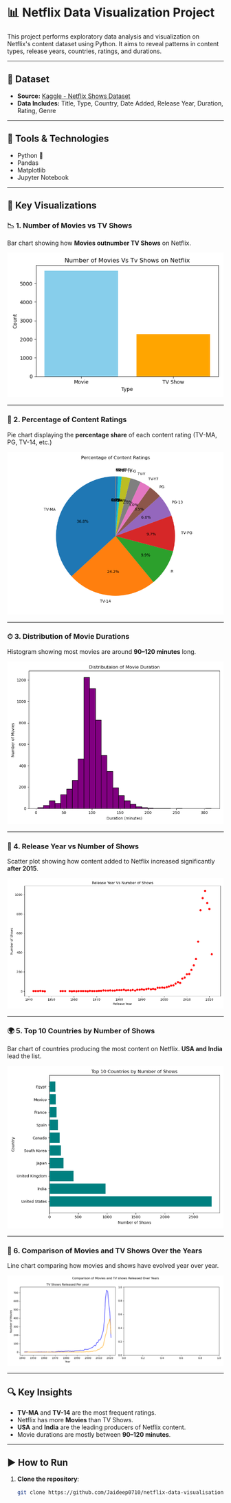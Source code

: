 # 📊 Netflix Data Visualization Project

This project performs exploratory data analysis and visualization on Netflix's content dataset using Python. It aims to reveal patterns in content types, release years, countries, ratings, and durations.

---

## 📁 Dataset

- **Source:** [Kaggle - Netflix Shows Dataset](https://www.kaggle.com/datasets/shivamb/netflix-shows)
- **Data Includes:** Title, Type, Country, Date Added, Release Year, Duration, Rating, Genre

---

## 🧰 Tools & Technologies

- Python 🐍
- Pandas
- Matplotlib
- Jupyter Notebook

---

## 📌 Key Visualizations

### 📉 1. Number of Movies vs TV Shows
Bar chart showing how **Movies outnumber TV Shows** on Netflix.

![Movies vs TV Shows](Moives_vs_tvshows.png)

---

### 🧁 2. Percentage of Content Ratings
Pie chart displaying the **percentage share** of each content rating (TV-MA, PG, TV-14, etc.)

![Content Ratings Pie Chart](content_Ratings_pie.png)

---

### ⏱ 3. Distribution of Movie Durations
Histogram showing most movies are around **90–120 minutes** long.

![Movie Duration Histogram](movie_duration_histogram.png)

---

### 📆 4. Release Year vs Number of Shows
Scatter plot showing how content added to Netflix increased significantly **after 2015**.

![Release Year Scatter](release_year_Scatter.png)

---

### 🌍 5. Top 10 Countries by Number of Shows
Bar chart of countries producing the most content on Netflix. **USA and India** lead the list.

![Top 10 Countries](Top10_countries.png)

---

### 🔄 6. Comparison of Movies and TV Shows Over the Years
Line chart comparing how movies and shows have evolved year over year.

![Comparison Over Time](movies_tv_shows_comparison.png)

---

## 🔍 Key Insights

- **TV-MA** and **TV-14** are the most frequent ratings.
- Netflix has more **Movies** than TV Shows.
- **USA** and **India** are the leading producers of Netflix content.
- Movie durations are mostly between **90–120 minutes**.

---

## ▶️ How to Run

1. **Clone the repository**:
   ```bash
   git clone https://github.com/Jaideep0710/netflix-data-visualisation.git
